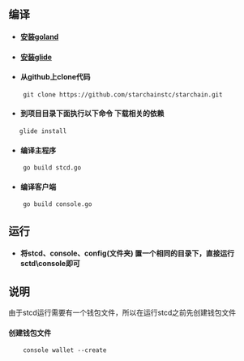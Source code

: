 ## 编译
* #### <a href="http://www.runoob.com/go/go-environment.html" target="_bank">安装goland</a>
* #### <a href="https://www.jianshu.com/p/7ce7b02988a4" target="_bank">安装glide</a>
* #### 从github上clone代码
```
    git clone https://github.com/starchainstc/starchain.git
```
* #### 到项目目录下面执行以下命令 下载相关的依赖
```
   glide install
```
* #### 编译主程序
```
    go build stcd.go
```
* #### 编译客户端
```
    go build console.go
```
## 运行

* #### 将stcd、console、config(文件夹) 置一个相同的目录下，直接运行sctd\console即可

## 说明
由于stcd运行需要有一个钱包文件，所以在运行stcd之前先创建钱包文件

#### 创建钱包文件
```
    console wallet --create
```







